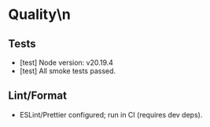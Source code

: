 # Quality\n
## Tests
 - [test] Node version: v20.19.4
 - [test] All smoke tests passed.

## Lint/Format
- ESLint/Prettier configured; run in CI (requires dev deps).
